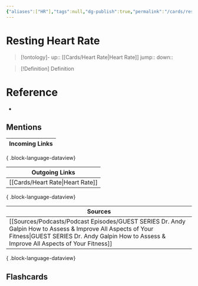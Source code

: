 ```yaml
---
{"aliases":["HR"],"tags":null,"dg-publish":true,"permalink":"/cards/resting-heart-rate/","dgPassFrontmatter":true}
---
```


# Resting Heart Rate

> [!ontology]-
> up:: [[Cards/Heart Rate\|Heart Rate]]
> jump:: 
> down:: 

> [!Definition] Definition

# Reference

- 

## Mentions

| Incoming Links |
| -------------- |

{ .block-language-dataview}

| Outgoing Links                      |
| ----------------------------------- |
| [[Cards/Heart Rate\|Heart Rate]] |

{ .block-language-dataview}

| Sources                                                                                                                                                                                                           |
| ----------------------------------------------------------------------------------------------------------------------------------------------------------------------------------------------------------------- |
| [[Sources/Podcasts/Podcast Episodes/GUEST SERIES   Dr. Andy Galpin  How to Assess & Improve All Aspects of Your Fitness\|GUEST SERIES   Dr. Andy Galpin  How to Assess & Improve All Aspects of Your Fitness]] |

{ .block-language-dataview}

## Flashcards